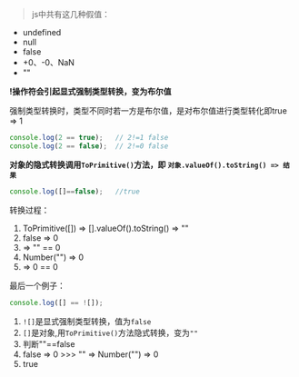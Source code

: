 > js中共有这几种假值：
  - undefined
  - null
  - false
  - +0、-0、NaN
  - ""

 **!操作符会引起显式强制类型转换，变为布尔值**  

 强制类型转换时，类型不同时若一方是布尔值，是对布尔值进行类型转化即true => 1
 ```javascript
 console.log(2 == true);   // 2!=1 false
 console.log(2 == false);  // 2!=0 false
 ```

 **对象的隐式转换调用`ToPrimitive()`方法，即 `对象.valueOf().toString() => 结果`**

 ```javascript
 console.log([]==false);   //true
 ```

 转换过程：	
1. ToPrimitive([]) => [].valueOf().toString() => ""  
2. false => 0  
3. => "" == 0  
4. Number("") => 0  
5. => 0 == 0  

最后一个例子：
```javascript
console.log([] == ![]);
```
1. `![]`是显式强制类型转换，值为`false`  
2. `[]`是对象,用`ToPrimitive()`方法隐式转换，变为`""`  
3. 判断""==false  
4. false => 0 >>> "" => Number("") => 0
5. true
